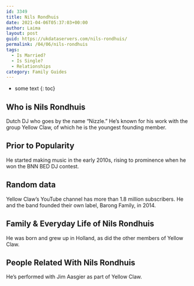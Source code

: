 ```yaml
---
id: 3349
title: Nils Rondhuis
date: 2021-04-06T05:37:03+00:00
author: Laima
layout: post
guid: https://ukdataservers.com/nils-rondhuis/
permalink: /04/06/nils-rondhuis
tags:
  - Is Married?
  - Is Single?
  - Relationships
category: Family Guides
---
```


* some text
{: toc}


## Who is Nils Rondhuis
                  
                  
                  
Dutch DJ who goes by the name &#8220;Nizzle.&#8221; He&#8217;s known for his work with the group Yellow Claw, of which he is the youngest founding member.
                  
              
            
              
            
                
                
                
## Prior to Popularity
                  
                  
                  
He started making music in the early 2010s, rising to prominence when he won the BNN BED DJ contest.
                  
              
            
              
            
                
                
                
## Random data
                  
                  
                  
Yellow Claw&#8217;s YouTube channel has more than 1.8 million subscribers. He and the band founded their own label, Barong Family, in 2014.
                  
              
            
              
            
                
                
                
## Family & Everyday Life of Nils Rondhuis
                  
                  
                  
He was born and grew up in Holland, as did the other members of Yellow Claw.
                  
              
            
              
            
                
                
                
## People Related With Nils Rondhuis
                  
                  
                  
He&#8217;s performed with Jim Aasgier as part of Yellow Claw.
                  
              
            
              
            
                
              
            
              
              
            
            
              
            
          
          
          